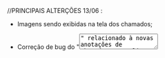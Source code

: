 //PRINCIPAIS ALTERÇÕES 13/06 :

* Imagens sendo exibidas na tela dos chamados;

* Correção de bug do "<textarea>" relacionado à novas anotações de chamados;

* Gráfico informativo dos chamados sendo DESENVOLVIDO AINDA, porém, comitado para novas alterações futuras

